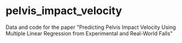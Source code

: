 # pelvis_impact_velocity
Data and code for the paper "Predicting Pelvis Impact Velocity Using Multiple Linear Regression from Experimental and Real-World Falls"
